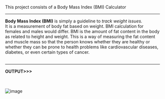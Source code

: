 This project consists of a Body Mass Index (BMI) Calculator 
****************
**Body Mass Index (BMI)** is simply a guideline to *track weight issues.*<br>
It is a measurement of body fat based on weight. BMI calculation for females and males would differ. BMI is the amount of fat content in the body as related to height and weight. This is a way of measuring the fat content and muscle mass so that the person knows whether they are healthy or whether they can be prone to health problems like cardiovascular diseases, diabetes, or even certain types of cancer.
<br><br>
****************
**OUTPUT>>>**

<br><br>
![image](https://user-images.githubusercontent.com/89387048/198012622-6a818b62-c55c-458d-81a2-813d621c67b2.png)
